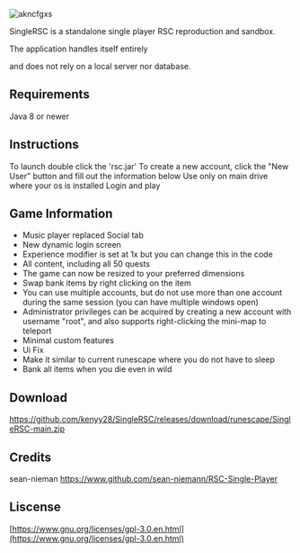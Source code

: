 
![akncfgxs](https://github.com/kenyy28/SingleRSC/assets/104810014/cc4eb4bc-814a-49b4-a2bf-bfee18179869)



SingleRSC is a standalone single player RSC reproduction and sandbox. 

The application handles itself entirely

and does not rely on a local server nor database.
## Requirements
Java 8 or newer
## Instructions
To launch double click the 'rsc.jar'
To create a new account, click the "New User" button and
fill out the information below
Use only on main drive where your os is installed
Login and play
## Game Information
- Music player replaced Social tab
- New dynamic login screen
- Experience modifier is set at 1x but you can change this in the code
- All content, including all 50 quests
- The game can now be resized to your preferred dimensions
- Swap bank items by right clicking on the item
- You can use multiple accounts, but do not use more than one account during
  the same session (you can have multiple windows open)
- Administrator privileges can be acquired by creating a new account with username "root",
  and also supports right-clicking the mini-map to teleport
- Minimal custom features
- Ui Fix
- Make it similar to current runescape where you do not have to sleep
- Bank all items when you die even in wild
## Download
https://github.com/kenyy28/SingleRSC/releases/download/runescape/SingleRSC-main.zip
## Credits
sean-nieman
https://www.github.com/sean-niemann/RSC-Single-Player
## Liscense
[https://www.gnu.org/licenses/gpl-3.0.en.html](https://www.gnu.org/licenses/gpl-3.0.en.html)
